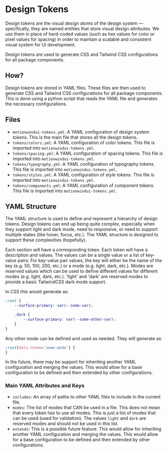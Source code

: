 # Design Tokens

Design tokens are the visual design atoms of the design system — specifically, they are named entities that store visual design attributes. We use them in place of hard-coded values (such as hex values for color or pixel values for spacing) in order to maintain a scalable and consistent visual system for UI development.

Design tokens are used to generate CSS and Tailwind CSS configurations for all package components.

## How?

Design tokens are stored in YAML files. These files are then used to generate CSS and Tailwind CSS configurations for all package components. This is done using a python script that reads the YAML file and generates the necessary configurations.

## Files

-   `motionwindui-tokens.yml`: A YAML configuration of design system tokens. This is the main file that stores all the design tokens.
-   `tokens/colors.yml`: A YAML configuration of color tokens. This file is imported into `motionwindui-tokens.yml`.
-   `tokens/spacing.yml`: A YAML configuration of spacing tokens. This file is imported into `motionwindui-tokens.yml`.
-   `tokens/typography.yml`: A YAML configuration of typography tokens. This file is imported into `motionwindui-tokens.yml`.
-   `tokens/styles.yml`: A YAML configuration of style tokens. This file is imported into `motionwindui-tokens.yml`.
-   `tokens/components.yml`: A YAML configuration of component tokens. This file is imported into `motionwindui-tokens.yml`.

## YAML Structure

The YAML structure is used to define and represent a hierarchy of design tokens. Design tokens can end up being quite complex, especially when they support light and dark mode, need to responsive, or need to support multiple states (like hover, focus, etc.). The YAML structure is designed to support these complexities (hopefully).

Each section will have a corresponding token. Each token will have a description and values. The values can be a single value or a list of key-value pairs. For key-value pair values, the key will either be the name of the key (e.g. 50, 100, 200, etc.) or a mode (e.g. light, dark, etc.). Modes are reserved values which can be used to define different values for different modes (e.g. light, dark, etc.).
'light' and 'dark' are reserved modes to provide a basic TailwindCSS dark mode support.

In CSS this would generate as:

```css
:root {
	--surface-primary: var(--some-var);

	.dark {
		--surface-primary: var(--some-other-var);
	}
}
```

Any other mode can be defined and used as needed. They will generate as:

```css
:root[data-theme='some-mode'] {
}
```

In the future, there may be support for inheriting another YAML configuration and merging the values. This would allow for a base configuration to be defined and then extended by other configurations.

### Main YAML Attributes and Keys

-   `includes`: An array of paths to other YAML files to include in the current file.
-   `modes`: The list of modes that CAN be used in a file. This does not mean that every token has to use all modes. This is just a list of modes that can be used (used for validation). The values `light` and `dark` are reserved modes and should not be used in this list.
-   `extends`: This is a possible future feature. This would allow for inheriting another YAML configuration and merging the values. This would allow for a base configuration to be defined and then extended by other configurations.
